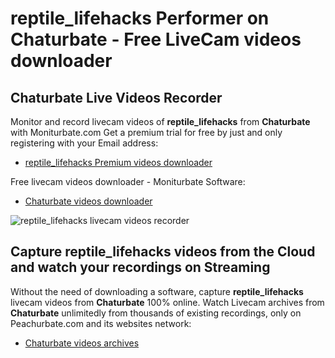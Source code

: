 # reptile_lifehacks Performer on Chaturbate - Free LiveCam videos downloader

## Chaturbate Live Videos Recorder

Monitor and record livecam videos of **reptile_lifehacks** from **Chaturbate** with Moniturbate.com
Get a premium trial for free by just and only registering with your Email address:
* [reptile_lifehacks Premium videos downloader](https://moniturbate.com/request-demo-licence-key.html)

Free livecam videos downloader - Moniturbate Software:
* [Chaturbate videos downloader](https://moniturbate.com/moniturbate-download-software.html)

![reptile_lifehacks livecam videos recorder](https://peachurnet.com/templates/moniturbate-software.png)


## Capture reptile_lifehacks videos from the Cloud and watch your recordings on Streaming

Without the need of downloading a software, capture **reptile_lifehacks** livecam videos from **Chaturbate** 100% online.
Watch Livecam archives from **Chaturbate** unlimitedly from thousands of existing recordings, only on Peachurbate.com and its websites network:
* [Chaturbate videos archives](https://peachurnet.com/)